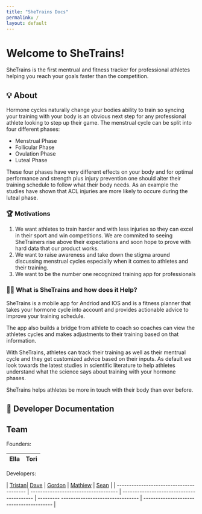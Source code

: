 ```yaml
---
title: "SheTrains Docs"
permalink: /
layout: default
---
```


# Welcome to SheTrains!
SheTrains is the first mentrual and fitness tracker for professional athletes helping you reach your goals faster than the competition.

## :bulb: About
Hormone cycles naturally change your bodies ability to train so syncing your training with your body is an obvious next step for any professional athlete looking to step up their game. The menstrual cycle can be split into four different phases:
- Menstrual Phase
- Follicular Phase
- Ovulation Phase
- Luteal Phase

These four phases have very different effects on your body and for optimal performance and strength plus injury prevention one should alter their training schedule to follow what their body needs. As an example the studies have shown that ACL injuries are more likely to occure during the luteal phase.

### :trophy: Motivations
   1. We want athletes to train harder and with less injuries so they can excel in their sport and win competitions. We are commited to seeing SheTrainers rise above their expectations and soon hope to prove with hard data that our product works. 
   2. We want to raise awareness and take down the stigma around discussing menstrual cycles especially when it comes to athletes and their training.
   3. We want to be the number one recognized training app for professionals 

### :weight_lifting_woman: What is SheTrains and how does it Help?
SheTrains is a mobile app for Andriod and IOS and is a fitness planner that takes your hormone cycle into account and provides actionable advice to improve your training schedule. 

The app also builds a bridge from athlete to coach so coaches can view the athletes cycles and makes adjustments to their training based on that information.

With SheTrains, athletes can track their training as well as their mentrual cycle and they get customized advice based on their inputs. As default we look towards the latest studies in scientific literature to help athletes understand what the science says about training with your hormone phases. 

SheTrains helps athletes be more in touch with their body than ever before.

## :book: Developer Documentation

## Team
Founders:

| Ella | Tori |
| ---- | ---- |

Developers: 

| [Tristan](https://github.com/cusitristan)| [Dave](https://github.com/NewcDukem) | [Gordon](https://github.com/gordonchiang) | [Mathiew](https://github.com/matthewvb77) | [Sean](https://github.com/LivingInLimbo) |
| ---------------------------------------- | ------------------------------------ | ----------------------------------------- | ---------
-------------------------------- | ---------------------------------------- |
